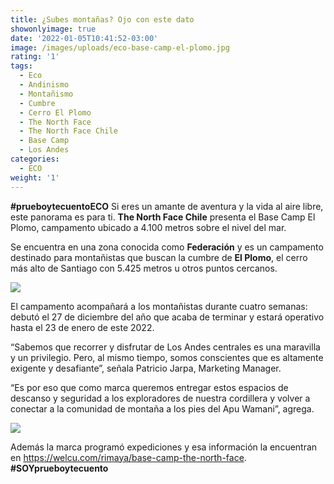 ```yaml
---
title: ¿Subes montañas? Ojo con este dato
showonlyimage: true
date: '2022-01-05T10:41:52-03:00'
image: /images/uploads/eco-base-camp-el-plomo.jpg
rating: '1'
tags:
  - Eco
  - Andinismo
  - Montañismo
  - Cumbre
  - Cerro El Plomo
  - The North Face
  - The North Face Chile
  - Base Camp
  - Los Andes
categories:
  - ECO
weight: '1'
---
```

**\#prueboytecuentoECO** Si eres un amante de aventura y la vida al aire libre, este panorama es para ti. **The North Face Chile** presenta el Base Camp El Plomo, campamento ubicado a 4.100 metros sobre el nivel del mar.

<!--more-->

Se encuentra en una zona conocida como **Federación** y es un campamento destinado para montañistas que buscan la cumbre de **El Plomo**, el cerro más alto de Santiago con 5.425 metros u otros puntos cercanos.

![](/images/uploads/eco-base-camp-el-plomo.jpg)

El campamento acompañará a los montañistas durante cuatro semanas: debutó el 27 de diciembre del año que acaba de terminar y estará operativo hasta el 23 de enero de este 2022. 

“Sabemos que recorrer y disfrutar de Los Andes centrales es una maravilla y un privilegio. Pero, al mismo tiempo, somos conscientes que es altamente exigente y desafiante”, señala Patricio Jarpa, Marketing Manager.

“Es por eso que como marca queremos entregar estos espacios de descanso y seguridad a los exploradores de nuestra cordillera y volver a conectar a la comunidad de montaña a los pies del Apu Wamani”, agrega.



![](/images/uploads/eco-base-camp-el-plomo_mapa.jpg)

Además la marca programó expediciones y esa información la encuentran en https://welcu.com/rimaya/base-camp-the-north-face.  **\#SOYprueboytecuento**
